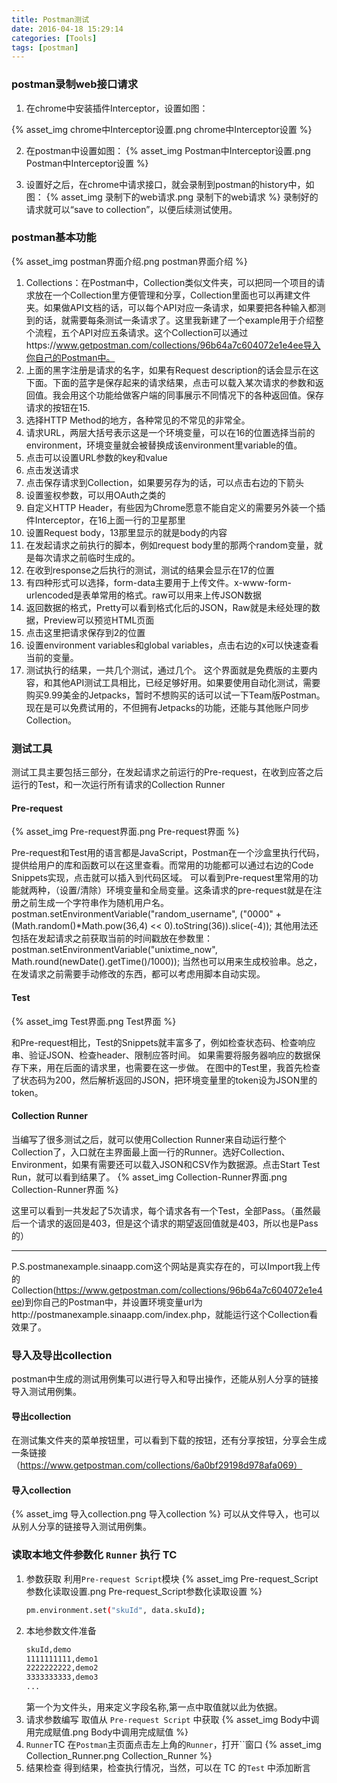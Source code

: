 ```yaml
---
title: Postman测试
date: 2016-04-18 15:29:14
categories: [Tools]
tags: [postman]
---
```


### postman录制web接口请求
1. 在chrome中安装插件Interceptor，设置如图：

{% asset_img chrome中Interceptor设置.png chrome中Interceptor设置 %}

  <!--more-->

2. 在postman中设置如图：
{% asset_img Postman中Interceptor设置.png Postman中Interceptor设置 %}

3. 设置好之后，在chrome中请求接口，就会录制到postman的history中，如图：
{% asset_img 录制下的web请求.png 录制下的web请求 %}
录制好的请求就可以“save to collection”，以便后续测试使用。

### postman基本功能
{% asset_img postman界面介绍.png postman界面介绍 %}
1. Collections：在Postman中，Collection类似文件夹，可以把同一个项目的请求放在一个Collection里方便管理和分享，Collection里面也可以再建文件夹。如果做API文档的话，可以每个API对应一条请求，如果要把各种输入都测到的话，就需要每条测试一条请求了。这里我新建了一个example用于介绍整个流程，五个API对应五条请求。这个Collection可以通过https://www.getpostman.com/collections/96b64a7c604072e1e4ee导入你自己的Postman中。
2. 上面的黑字注册是请求的名字，如果有Request description的话会显示在这下面。下面的蓝字是保存起来的请求结果，点击可以载入某次请求的参数和返回值。我会用这个功能给做客户端的同事展示不同情况下的各种返回值。保存请求的按钮在15.
3. 选择HTTP Method的地方，各种常见的不常见的非常全。
4. 请求URL，两层大括号表示这是一个环境变量，可以在16的位置选择当前的environment，环境变量就会被替换成该environment里variable的值。
5. 点击可以设置URL参数的key和value
6. 点击发送请求
7. 点击保存请求到Collection，如果要另存为的话，可以点击右边的下箭头
8. 设置鉴权参数，可以用OAuth之类的
9. 自定义HTTP Header，有些因为Chrome愿意不能自定义的需要另外装一个插件Interceptor，在16上面一行的卫星那里
10. 设置Request body，13那里显示的就是body的内容
11. 在发起请求之前执行的脚本，例如request body里的那两个random变量，就是每次请求之前临时生成的。
12. 在收到response之后执行的测试，测试的结果会显示在17的位置
13. 有四种形式可以选择，form-data主要用于上传文件。x-www-form-urlencoded是表单常用的格式。raw可以用来上传JSON数据
14. 返回数据的格式，Pretty可以看到格式化后的JSON，Raw就是未经处理的数据，Preview可以预览HTML页面
15. 点击这里把请求保存到2的位置
16. 设置environment variables和global variables，点击右边的x可以快速查看当前的变量。
17. 测试执行的结果，一共几个测试，通过几个。
这个界面就是免费版的主要内容，和其他API测试工具相比，已经足够好用。如果要使用自动化测试，需要购买9.99美金的Jetpacks，暂时不想购买的话可以试一下Team版Postman。现在是可以免费试用的，不但拥有Jetpacks的功能，还能与其他账户同步Collection。

### 测试工具
测试工具主要包括三部分，在发起请求之前运行的Pre-request，在收到应答之后运行的Test，和一次运行所有请求的Collection Runner

#### Pre-request
{% asset_img Pre-request界面.png Pre-request界面 %}

Pre-request和Test用的语言都是JavaScript，Postman在一个沙盒里执行代码，提供给用户的库和函数可以在这里查看。而常用的功能都可以通过右边的Code Snippets实现，点击就可以插入到代码区域。
可以看到Pre-request里常用的功能就两种，（设置/清除）环境变量和全局变量。这条请求的pre-request就是在注册之前生成一个字符串作为随机用户名。
postman.setEnvironmentVariable("random_username", ("0000" + (Math.random()\*Math.pow(36,4) << 0).toString(36)).slice(-4));
其他用法还包括在发起请求之前获取当前的时间戳放在参数里：
postman.setEnvironmentVariable("unixtime_now", Math.round(newDate().getTime()/1000));
当然也可以用来生成校验串。总之，在发请求之前需要手动修改的东西，都可以考虑用脚本自动实现。

#### Test
{% asset_img Test界面.png Test界面 %}

和Pre-request相比，Test的Snippets就丰富多了，例如检查状态码、检查响应串、验证JSON、检查header、限制应答时间。
如果需要将服务器响应的数据保存下来，用在后面的请求里，也需要在这一步做。
在图中的Test里，我首先检查了状态码为200，然后解析返回的JSON，把环境变量里的token设为JSON里的token。

#### Collection Runner
当编写了很多测试之后，就可以使用Collection Runner来自动运行整个Collection了，入口就在主界面最上面一行的Runner。选好Collection、Environment，如果有需要还可以载入JSON和CSV作为数据源。点击Start Test Run，就可以看到结果了。
{% asset_img Collection-Runner界面.png Collection-Runner界面 %}

这里可以看到一共发起了5次请求，每个请求各有一个Test，全部Pass。（虽然最后一个请求的返回是403，但是这个请求的期望返回值就是403，所以也是Pass的）
***
P.S.postmanexample.sinaapp.com这个网站是真实存在的，可以Import我上传的Collection(https://www.getpostman.com/collections/96b64a7c604072e1e4ee)到你自己的Postman中，并设置环境变量url为http://postmanexample.sinaapp.com/index.php，就能运行这个Collection看效果了。

### 导入及导出collection
postman中生成的测试用例集可以进行导入和导出操作，还能从别人分享的链接导入测试用例集。
#### 导出collection
在测试集文件夹的菜单按钮里，可以看到下载的按钮，还有分享按钮，分享会生成一条链接（https://www.getpostman.com/collections/6a0bf29198d978afa069）

#### 导入collection
{% asset_img 导入collection.png 导入collection %}
可以从文件导入，也可以从别人分享的链接导入测试用例集。

### 读取本地文件参数化 `Runner` 执行 TC
1. 参数获取
    利用`Pre-request Script`模块
    {% asset_img Pre-request_Script参数化读取设置.png Pre-request_Script参数化读取设置 %}
    ```bash
    pm.environment.set("skuId", data.skuId);
    ```
2. 本地参数文件准备
    ```bash
    skuId,demo
    1111111111,demo1
    2222222222,demo2
    3333333333,demo3
    ...
    ```
    第一个为文件头，用来定义字段名称,第一点中取值就以此为依据。
3. 请求参数编写
    取值从 `Pre-request Script` 中获取
    {% asset_img Body中调用完成赋值.png Body中调用完成赋值 %}
4. `Runner`TC
    在`Postman`主页面点击左上角的`Runner`，打开``窗口
    {% asset_img Collection_Runner.png Collection_Runner %}
5. 结果检查
    得到结果，检查执行情况，当然，可以在 TC 的`Test` 中添加断言